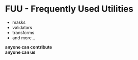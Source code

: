# FUU - **F**requently **U**sed **U**tilities

- masks
- validators
- transforms
- and more...

**anyone can contribute** \
**anyone can us**
